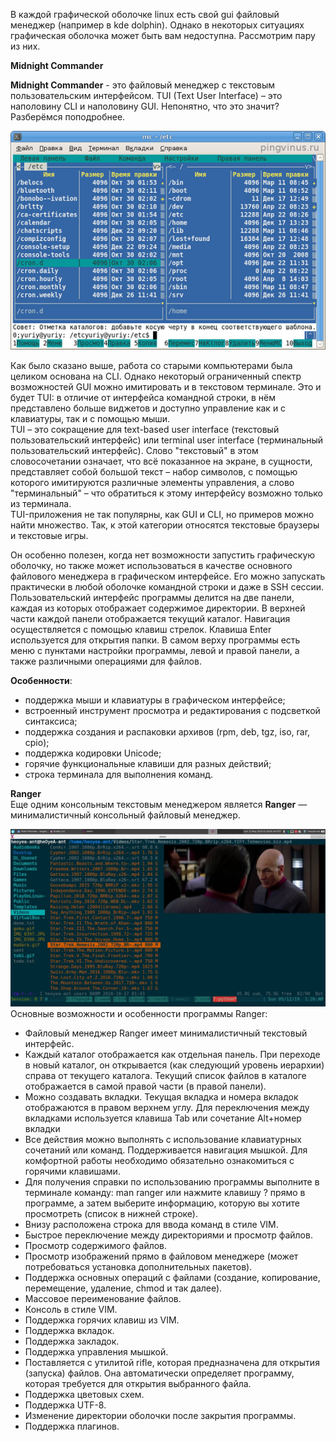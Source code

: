 В каждой графической оболочке linux есть свой gui файловый менеджер (например в kde dolphin). Однако в некоторых ситуациях графическая оболочка может быть вам недоступна. Рассмотрим пару из них.


**Midnight Commander**


**Midnight Commander** - это файловый менеджер с текстовым пользовательским интерфейсом. TUI (Text User Interface) – это наполовину CLI и наполовину GUI. Непонятно, что это значит? Разберёмся поподробнее.


![image.png](./images/failovyie-mieniedzhiery_1.png)


Как было сказано выше, работа со старыми компьютерами была целиком основана на CLI. Однако некоторый ограниченный спектр возможностей GUI можно имитировать и в текстовом терминале. Это и будет TUI: в отличие от интерфейса командной строки, в нём представлено больше виджетов и доступно управление как и с клавиатуры, так и с помощью мыши.  
TUI – это сокращение для text-based user interface (текстовый пользовательский интерфейс) или terminal user interface (терминальный пользовательский интерфейс). Слово "текстовый" в этом словосочетании означает, что всё показанное на экране, в сущности, представляет собой большой текст – набор символов, с помощью которого имитируются различные элементы управления, а слово "терминальный" – что обратиться к этому интерфейсу возможно только из терминала.  
TUI-приложения не так популярны, как GUI и CLI, но примеров можно найти множество. Так, к этой категории относятся текстовые браузеры и текстовые игры.


Он особенно полезен, когда нет возможности запустить графическую оболочку, но также может использоваться в качестве основного файлового менеджера в графическом интерфейсе. Его можно запускать практически в любой оболочке командной строки и даже в SSH сессии.  
Пользовательский интерфейс программы делится на две панели, каждая из которых отображает содержимое директории. В верхней части каждой панели отображается текущий каталог. Навигация осуществляется с помощью клавиш стрелок. Клавиша Enter используется для открытия папки. В самом верху программы есть меню с пунктами настройки программы, левой и правой панели, а также различными операциями для файлов.


**Особенности**:


* поддержка мыши и клавиатуры в графическом интерфейсе;
* встроенный инструмент просмотра и редактирования с подсветкой синтаксиса;
* поддержка создания и распаковки архивов (rpm, deb, tgz, iso, rar, cpio);
* поддержка кодировки Unicode;
* горячие функциональные клавиши для разных действий;
* строка терминала для выполнения команд.


**Ranger**  
Еще одним консольным текстовым менеджером является **Ranger** — минималистичный консольный файловый менеджер. 


![image.png](./images/failovyie-mieniedzhiery_2.png)  
Основные возможности и особенности программы Ranger:


* Файловый менеджер Ranger имеет минималистичный текстовый интерфейс.
* Каждый каталог отображается как отдельная панель. При переходе в новый каталог, он открывается (как следующий уровень иерархии) справа от текущего каталога. Текущий список файлов в каталоге отображается в самой правой части (в правой панели).
* Можно создавать вкладки. Текущая вкладка и номера вкладок отображаются в правом верхнем углу. Для переключения между вкладками используется клавиша Tab или сочетание Alt+номер вкладки
* Все действия можно выполнять с использование клавиатурных сочетаний или команд. Поддерживается навигация мышкой. Для комфортной работы необходимо обязательно ознакомиться с горячими клавишами.
* Для получения справки по использованию программы выполните в терминале команду: man ranger или нажмите клавишу ? прямо в программе, а затем выберите информацию, которую вы хотите просмотреть (список в нижней строке).
* Внизу расположена строка для ввода команд в стиле VIM.
* Быстрое переключение между директориями и просмотр файлов.
* Просмотр содержимого файлов.
* Просмотр изображений прямо в файловом менеджере (может потребоваться установка дополнительных пакетов).
* Поддержка основных операций с файлами (создание, копирование, перемещение, удаление, chmod и так далее).
* Массовое переименование файлов.
* Консоль в стиле VIM.
* Поддержка горячих клавиш из VIM.
* Поддержка вкладок.
* Поддержка закладок.
* Поддержка управления мышкой.
* Поставляется с утилитой rifle, которая предназначена для открытия (запуска) файлов. Она автоматически определяет программу, которая требуется для открытия выбранного файла.
* Поддержка цветовых схем.
* Поддержка UTF-8.
* Изменение директории оболочки после закрытия программы.
* Поддержка плагинов.
